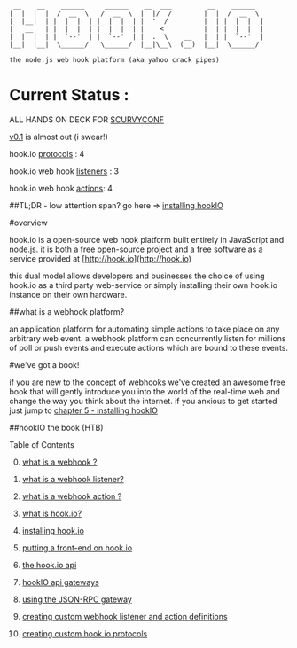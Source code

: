      __    __    ______     ______    __  ___         __    ______   
    |  |  |  |  /  __  \   /  __  \  |  |/  /        |  |  /  __  \  
    |  |__|  | |  |  |  | |  |  |  | |  '  /         |  | |  |  |  | 
    |   __   | |  |  |  | |  |  |  | |    <          |  | |  |  |  | 
    |  |  |  | |  `--'  | |  `--'  | |  .  \    __   |  | |  `--'  | 
    |__|  |__|  \______/   \______/  |__|\__\  (__)  |__|  \______/  

    the node.js web hook platform (aka yahoo crack pipes)

                                                                 
# Current Status :

ALL HANDS ON DECK FOR [SCURVYCONF](http://jsconf.us/2010/scurvy.html)
 
[v0.1](http://semver.org/) is almost out (i swear!)

hook.io [protocols](http://github.com/Marak/hook.io/tree/master/hookio/protocols/) : 4

hook.io web hook [listeners](http://github.com/Marak/hook.io/tree/master/hookio/definitions/hooks/) : 3

hook.io web hook [actions](HTB/docs/what-is-a-webhook.md): 4

##TL;DR - low attention span? go here => [installing hookIO](HTB/docs/installing-hookIO.md)

#overview

hook.io is a open-source web hook platform built entirely in JavaScript and node.js. it is both a free open-source project and a free software as a service provided at [http://hook.io](http://hook.io)

this dual model allows developers and businesses the choice of using hook.io as a third party web-service or simply installing their own hook.io instance on their own hardware.

##what is a webhook platform?

an application platform for automating simple actions to take place on any arbitrary web event. a webhook platform can concurrently listen for millions of poll or push events and execute actions which are bound to these events. 


#we've got a book!

if you are new to the concept of webhooks we've created an awesome free book that will gently introduce you into the world of the real-time web and change the way you think about the internet. if you anxious to get started just jump to [chapter 5 - installing hookIO]()


 

##hookIO the book (HTB)


Table of Contents

0. [what is a webhook ?](HTB/docs/what-is-a-webhook.md)

1. [what is a webhook listener?](HTB/docs/what-is-a-webhook-listener.md)

2. [what is a webhook action ?](HTB/docs/what-is-a-webhook-action.md)

3. [what is hook.io?](HTB/docs/what-is-hookIO.md)

4. [installing hook.io](HTB/docs/installing-hookIO.md)

5. [putting a front-end on hook.io](HTB/docs/putting-a-front-end-on-hookIO.md)

6. [the hook.io api](HTB/docs/the-hookIO-api.md)

7. [hookIO api gateways](HTB/docs/hookIO-api-gateways.md)

8. [using the JSON-RPC gateway](HTB/docs/using-the-JSON-RPC.md)

9. [creating custom webhook listener and action definitions](HTB/docs/creating-custom-webhooks.md)

10. [creating custom hook.io protocols](HTB/docs/creating-custom-hookIO-protocols.md)

